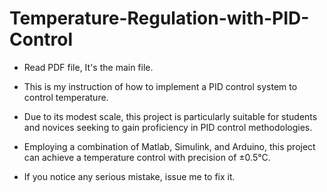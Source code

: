 # Temperature-Regulation-with-PID-Control

- Read PDF file, It's the main file.
  
- This is my instruction of how to implement a PID control system to control temperature.

- Due to its modest scale, this project is particularly suitable for students and novices seeking to gain proficiency in PID control methodologies.

- Employing a combination of Matlab, Simulink, and Arduino, this project can achieve a temperature control with precision of ±0.5°C.

- If you notice any serious mistake, issue me to fix it.
